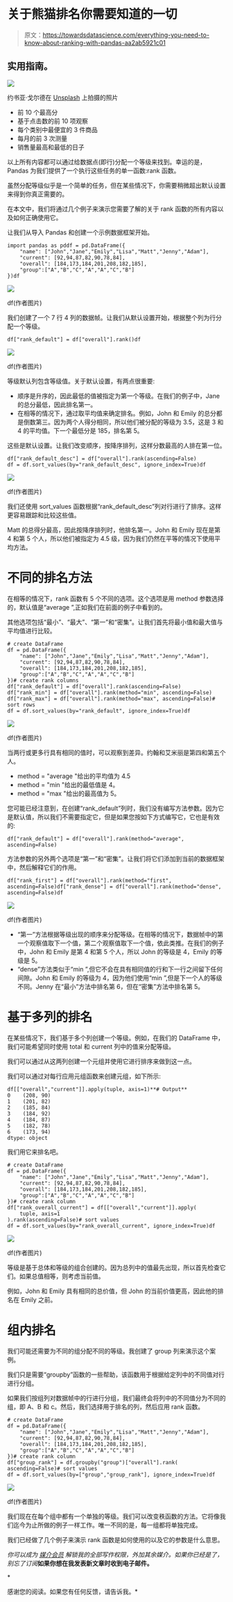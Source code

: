 # 关于熊猫排名你需要知道的一切

> 原文：<https://towardsdatascience.com/everything-you-need-to-know-about-ranking-with-pandas-aa2ab5921c01>

## 实用指南。

![](img/4a7e3695cccb8d9b9c2678f815172993.png)

约书亚·戈尔德在 [Unsplash](https://unsplash.com/s/photos/ranking?utm_source=unsplash&utm_medium=referral&utm_content=creditCopyText) 上拍摄的照片

*   前 10 个最高分
*   基于点击数的前 10 项观察
*   每个类别中最便宜的 3 件商品
*   每月的前 3 次测量
*   销售量最高和最低的日子

以上所有内容都可以通过给数据点(即行)分配一个等级来找到。幸运的是，Pandas 为我们提供了一个执行这些任务的单一函数:rank 函数。

虽然分配等级似乎是一个简单的任务，但在某些情况下，你需要稍微超出默认设置来得到你真正需要的。

在本文中，我们将通过几个例子来演示您需要了解的关于 rank 函数的所有内容以及如何正确使用它。

让我们从导入 Pandas 和创建一个示例数据框架开始。

```
import pandas as pddf = pd.DataFrame({
    "name": ["John","Jane","Emily","Lisa","Matt","Jenny","Adam"],
    "current": [92,94,87,82,90,78,84],
    "overall": [184,173,184,201,208,182,185],
    "group":["A","B","C","A","A","C","B"]
})df
```

![](img/e6b3a11c8aa77fdda347a4e01615c8a9.png)

df(作者图片)

我们创建了一个 7 行 4 列的数据帧。让我们从默认设置开始，根据整个列为行分配一个等级。

```
df["rank_default"] = df["overall"].rank()df
```

![](img/9985c8e3e4268c36a187a1e35b52b665.png)

df(作者图片)

等级默认列包含等级值。关于默认设置，有两点很重要:

*   顺序是升序的，因此最低的值被指定为第一个等级。在我们的例子中，Jane 的总分最低，因此排名第一。
*   在相等的情况下，通过取平均值来确定排名。例如，John 和 Emily 的总分都是倒数第三。因为两个人得分相同，所以他们被分配的等级为 3.5，这是 3 和 4 的平均值。下一个最低分是 185，排名第 5。

这些是默认设置。让我们改变顺序，按降序排列，这样分数最高的人排在第一位。

```
df["rank_default_desc"] = df["overall"].rank(ascending=False)
df = df.sort_values(by="rank_default_desc", ignore_index=True)df
```

![](img/97230e1084ba6189858ff24035421e94.png)

df(作者图片)

我们还使用 sort_values 函数根据“rank_default_desc”列对行进行了排序。这样更容易跟踪和比较这些值。

Matt 的总得分最高，因此按降序排列时，他排名第一。John 和 Emily 现在是第 4 和第 5 个人，所以他们被指定为 4.5 级，因为我们仍然在平等的情况下使用平均方法。

# 不同的排名方法

在相等的情况下，rank 函数有 5 个不同的选项。这个选项是用 method 参数选择的，默认值是“average ”,正如我们在前面的例子中看到的。

其他选项包括“最小”、“最大”、“第一”和“密集”。让我们首先将最小值和最大值与平均值进行比较。

```
# create DataFrame
df = pd.DataFrame({
    "name": ["John","Jane","Emily","Lisa","Matt","Jenny","Adam"],
    "current": [92,94,87,82,90,78,84],
    "overall": [184,173,184,201,208,182,185],
    "group":["A","B","C","A","A","C","B"]
})# create rank columns
df["rank_default"] = df["overall"].rank(ascending=False)
df["rank_min"] = df["overall"].rank(method="min", ascending=False)
df["rank_max"] = df["overall"].rank(method="max", ascending=False)# sort rows
df = df.sort_values(by="rank_default", ignore_index=True)df
```

![](img/7949f4239052414500404092065cd2e3.png)

df(作者图片)

当两行或更多行具有相同的值时，可以观察到差异。约翰和艾米丽是第四和第五个人。

*   method = "average "给出的平均值为 4.5
*   method = "min "给出的最低值是 4。
*   method = "max "给出的最高值为 5。

您可能已经注意到，在创建“rank_default”列时，我们没有编写方法参数。因为它是默认值，所以我们不需要指定它，但是如果您按如下方式编写它，它也是有效的:

```
df["rank_default"] = df["overall"].rank(method="average", ascending=False)
```

方法参数的另外两个选项是“第一”和“密集”。让我们将它们添加到当前的数据框架中，然后解释它们的作用。

```
df["rank_first"] = df["overall"].rank(method="first", ascending=False)df["rank_dense"] = df["overall"].rank(method="dense", ascending=False)df
```

![](img/bdb9707ff3185c1478f121b2e74a9d99.png)

df(作者图片)

*   “第一”方法根据等级出现的顺序来分配等级。在相等的情况下，数据帧中的第一个观察值取下一个值，第二个观察值取下一个值，依此类推。在我们的例子中，John 和 Emily 是第 4 和第 5 个人，所以 John 的等级是 4，Emily 的等级是 5。
*   “dense”方法类似于“min ”,但它不会在具有相同值的行和下一行之间留下任何间隙。John 和 Emily 的等级为 4，因为他们使用“min ”,但是下一个人的等级不同。Jenny 在“最小”方法中排名第 6，但在“密集”方法中排名第 5。

# 基于多列的排名

在某些情况下，我们基于多个列创建一个等级。例如，在我们的 DataFrame 中，我们可能希望同时使用 total 和 current 列中的值来分配等级。

我们可以通过从这两列创建一个元组并使用它进行排序来做到这一点。

我们可以通过对每行应用元组函数来创建元组，如下所示:

```
df[["overall","current"]].apply(tuple, axis=1)**# Output**
0    (208, 90)
1    (201, 82)
2    (185, 84)
3    (184, 92)
4    (184, 87)
5    (182, 78)
6    (173, 94)
dtype: object
```

我们用它来排名吧。

```
# create DataFrame
df = pd.DataFrame({
    "name": ["John","Jane","Emily","Lisa","Matt","Jenny","Adam"],
    "current": [92,94,87,82,90,78,84],
    "overall": [184,173,184,201,208,182,185],
    "group":["A","B","C","A","A","C","B"]
})# create rank column
df["rank_overall_current"] = df[["overall","current"]].apply(
    tuple, axis=1
).rank(ascending=False)# sort values
df = df.sort_values(by="rank_overall_current", ignore_index=True)df
```

![](img/955b87ca80feda82d8e1d7bb40895953.png)

df(作者图片)

等级是基于总体和等级的组合创建的。因为总列中的值最先出现，所以首先检查它们。如果总值相等，则考虑当前值。

例如，John 和 Emily 具有相同的总价值，但 John 的当前价值更高，因此他的排名在 Emily 之前。

# 组内排名

我们可能还需要为不同的组分配不同的等级。我创建了 group 列来演示这个案例。

我们只是需要“groupby”函数的一些帮助，该函数用于根据给定列中的不同值对行进行分组。

如果我们按组列对数据帧中的行进行分组，我们最终会将列中的不同值分为不同的组，即 A、B 和 c。然后，我们选择用于排名的列，然后应用 rank 函数。

```
# create DataFrame
df = pd.DataFrame({
    "name": ["John","Jane","Emily","Lisa","Matt","Jenny","Adam"],
    "current": [92,94,87,82,90,78,84],
    "overall": [184,173,184,201,208,182,185],
    "group":["A","B","C","A","A","C","B"]
})# create rank column
df["group_rank"] = df.groupby("group")["overall"].rank(
ascending=False)# sort values
df = df.sort_values(by=["group","group_rank"], ignore_index=True)df
```

![](img/9853b9f6cb071e2e467ac09f4738cc91.png)

df(作者图片)

我们现在在每个组中都有一个单独的等级。我们可以改变秩函数的方法。它将像我们迄今为止所做的例子一样工作。唯一不同的是，每一组都将单独完成。

我们已经做了几个例子来演示 rank 函数是如何使用的以及它的参数是什么意思。

*你可以成为* [*媒介会员*](https://sonery.medium.com/membership) *解锁我的全部写作权限，外加其余媒介。如果你已经是了，别忘了订阅*[](https://sonery.medium.com/subscribe)**如果你想在我发表新文章时收到电子邮件。**

*[](https://sonery.medium.com/membership)  

感谢您的阅读。如果您有任何反馈，请告诉我。*